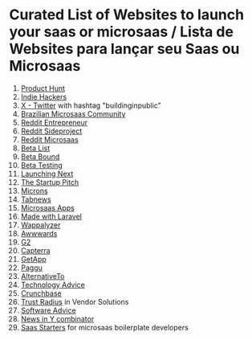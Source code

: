 # Curated List of Websites to launch your saas or microsaas / Lista de Websites para lançar seu Saas ou Microsaas

1. [Product Hunt](https://www.producthunt.com/)
2. [Indie Hackers](https://www.indiehackers.com/)
3. [X - Twitter](https://twitter.com/) with hashtag "buildinginpublic"
4. [Brazilian Microsaas Community](https://diretorio.microsaas.com.br/)
5. [Reddit Entrepreneur](https://www.reddit.com/r/Entrepreneur/)
6. [Reddit Sideproject](https://www.reddit.com/r/SideProject/)
7. [Reddit Microsaas](https://www.reddit.com/r/microsaas/)
8. [Beta List](https://betalist.com/)
9. [Beta Bound](https://www.betabound.com/)
10. [Beta Testing](https://betatesting.com/)
11. [Launching Next](https://www.launchingnext.com/)
12. [The Startup Pitch](https://thestartuppitch.com/)
13. [Microns](https://www.microns.io/)
14. [Tabnews](https://www.tabnews.com.br/)
15. [Microsaas Apps](https://www.microsaasapps.com/list)
16. [Made with Laravel](https://madewithlaravel.com/)
17. [Wappalyzer](https://www.wappalyzer.com/)
18. [Awwwards](https://www.awwwards.com/)
19. [G2](https://www.g2.com/)
20. [Capterra](https://www.capterra.com/vendors/sign-up/)
21. [GetApp](https://www.getapp.com/)
22. [Paggu](https://www.paggu.com/submit-your-startup/)
23. [AlternativeTo](https://alternativeto.net/)
24. [Technology Advice](https://solutions.technologyadvice.com/list-your-product/)
25. [Crunchbase](https://www.crunchbase.com/)
26. [Trust Radius](https://www.trustradius.com/) in Vendor Solutions
27. [Software Advice](https://www.softwareadvice.com/vendors/)
28. [News in Y combinator](https://news.ycombinator.com/)
29. [Saas Starters](https://listskit.com/saasstarters/) for microsaas boilerplate developers
